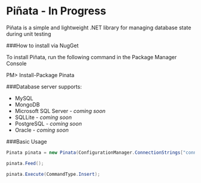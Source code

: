 Piñata - In Progress
======

Piñata is a simple and lightweight .NET library for managing database state during unit testing

###How to install via NugGet

To install Piñata, run the following command in the Package Manager Console

PM> Install-Package Pinata

###Database server supports:

* MySQL
* MongoDB 
* Microsoft SQL Server - *coming soon*
* SQLLite - *coming soon*
* PostgreSQL  - *coming soon*
* Oracle - *coming soon*

###Basic Usage

```csharp
Pinata pinata = new Pinata(ConfigurationManager.ConnectionStrings["conn"].ToString(), Provider.Type.MySQL, "Sample/sqlData.json");

pinata.Feed();

pinata.Execute(CommandType.Insert);
```
